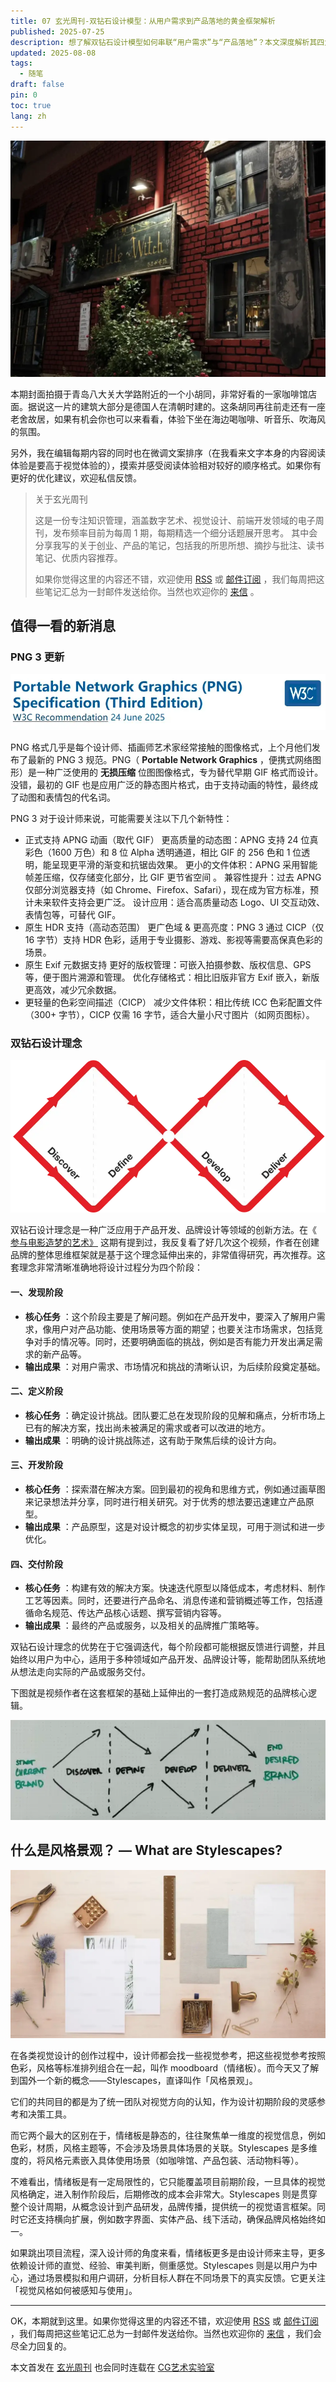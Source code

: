```yaml
---
title: 07 玄光周刊-双钻石设计模型：从用户需求到产品落地的黄金框架解析
published: 2025-07-25
description: 想了解双钻石设计模型如何串联“用户需求”与“产品落地”？本文深度解析其四大阶段（发现-定义-开发-交付）的核心任务与输出成果，揭示“黄金框架”如何通过迭代设计实现从概念到实物的完整链路。无论是产品经理、设计师还是品牌策划者，都能从中获取系统化设计方法论，提升项目落地效率。
updated: 2025-08-08
tags:
  - 随笔
draft: false
pin: 0
toc: true
lang: zh
---
```


![青岛八大关大学路咖啡馆店面](../_images/07%20玄光周刊-双钻石设计模型：从用户需求到产品落地的黄金框架解析-1754596998369.webp)

本期封面拍摄于青岛八大关大学路附近的一个小胡同，非常好看的一家咖啡馆店面。据说这一片的建筑大部分是德国人在清朝时建的。这条胡同再往前走还有一座老舍故居，如果有机会你也可以来看看，体验下坐在海边喝咖啡、听音乐、吹海风的氛围。

另外，我在编辑每期内容的同时也在微调文案排序（在我看来文字本身的内容阅读体验是要高于视觉体验的），摸索并感受阅读体验相对较好的顺序格式。如果你有更好的优化建议，欢迎私信反馈。

> 关于玄光周刊
>
> 这是一份专注知识管理，涵盖数字艺术、视觉设计、前端开发领域的电子周刊，发布频率目前为每周 1 期，每期精选一个细分话题展开思考。 其中会分享我写的关于创业、产品的笔记，包括我的所思所想、摘抄与批注、读书笔记、优质内容推荐。
>
> 如果你觉得这里的内容还不错，欢迎使用 [RSS](https://weekly.cgartlab.com/feed/atom) 或 [邮件订阅](https://weekly.cgartlab.com/) ，我们每周把这些笔记汇总为一封邮件发送给你。当然也欢迎你的 [来信](https://cgartlab.com/07-double-diamond-design-model-an-analysis-of-the-golden-framework-from-user-needs-to-product-implementation/) 。

## 值得一看的新消息

### PNG 3 更新

![PNG 3格式新特性展示](../_images/07%20玄光周刊-双钻石设计模型：从用户需求到产品落地的黄金框架解析-1754597038333.webp)

PNG 格式几乎是每个设计师、插画师艺术家经常接触的图像格式，上个月他们发布了最新的 PNG 3 规范。PNG（ **Portable Network Graphics** ，便携式网络图形）是一种广泛使用的 **无损压缩** 位图图像格式，专为替代早期 GIF 格式而设计。没错，最初的 GIF 也是应用广泛的静态图片格式，由于支持动画的特性，最终成了动图和表情包的代名词。

PNG 3 对于设计师来说，可能需要关注以下几个新特性：

- 正式支持 APNG 动画（取代 GIF）
 更高质量的动态图：APNG 支持 24 位真彩色（1600 万色）和 8 位 Alpha 透明通道，相比 GIF 的 256 色和 1 位透明，能呈现更平滑的渐变和抗锯齿效果。
 更小的文件体积：APNG 采用智能帧差压缩，仅存储变化部分，比 GIF 更节省空间 。
 兼容性提升：过去 APNG 仅部分浏览器支持（如 Chrome、Firefox、Safari），现在成为官方标准，预计未来软件支持会更广泛。
 设计应用：适合高质量动态 Logo、UI 交互动效、表情包等，可替代 GIF。
- 原生 HDR 支持（高动态范围）
 更广色域 & 更高亮度：PNG 3 通过 CICP（仅 16 字节）支持 HDR 色彩，适用于专业摄影、游戏、影视等需要高保真色彩的场景。
- 原生 Exif 元数据支持
 更好的版权管理：可嵌入拍摄参数、版权信息、GPS 等，便于图片溯源和管理。
 优化存储格式：相比旧版非官方 Exif 嵌入，新版更高效，减少冗余数据。
- 更轻量的色彩空间描述（CICP）
 减少文件体积：相比传统 ICC 色彩配置文件（300+ 字节），CICP 仅需 16 字节，适合大量小尺寸图片（如网页图标）。

### 双钻石设计理念

![双钻石设计模型示意图](../_images/07%20玄光周刊-双钻石设计模型：从用户需求到产品落地的黄金框架解析-1754597085815.webp)

双钻石设计理念是一种广泛应用于产品开发、品牌设计等领域的创新方法。在《 [参与电影造梦的艺术》](https://cgartlab.com/05-the-art-of-dreammaking-behind-the-scenes-of-film-production-and-the-innovation-of-ai-tools/) 这期有提到过，我反复看了好几次这个视频，作者在创建品牌的整体思维框架就是基于这个理念延伸出来的，非常值得研究，再次推荐。这套理念非常清晰准确地将设计过程分为四个阶段：

#### **一、发现阶段**

- **核心任务** ：这个阶段主要是了解问题。例如在产品开发中，要深入了解用户需求，像用户对产品功能、使用场景等方面的期望；也要关注市场需求，包括竞争对手的情况等。同时，还要明确面临的挑战，例如是否有能力开发出满足需求的新产品等。
- **输出成果** ：对用户需求、市场情况和挑战的清晰认识，为后续阶段奠定基础。

#### **二、定义阶段**

- **核心任务** ：确定设计挑战。团队要汇总在发现阶段的见解和痛点，分析市场上已有的解决方案，找出尚未被满足的需求或者可以改进的地方。
- **输出成果** ：明确的设计挑战陈述，这有助于聚焦后续的设计方向。

#### **三、开发阶段**

- **核心任务** ：探索潜在解决方案。回到最初的视角和思维方式，例如通过画草图来记录想法并分享，同时进行相关研究。对于优秀的想法要迅速建立产品原型。
- **输出成果** ：产品原型，这是对设计概念的初步实体呈现，可用于测试和进一步优化。

#### **四、交付阶段**

- **核心任务** ：构建有效的解决方案。快速迭代原型以降低成本，考虑材料、制作工艺等因素。同时，还要进行产品命名、消息传递和营销概述等工作，包括遵循命名规范、传达产品核心话题、撰写营销内容等。
- **输出成果** ：最终的产品或服务，以及相关的品牌推广策略等。

双钻石设计理念的优势在于它强调迭代，每个阶段都可能根据反馈进行调整，并且始终以用户为中心，适用于多种领域如产品开发、品牌设计等，能帮助团队系统地从想法走向实际的产品或服务交付。

下图就是视频作者在这套框架的基础上延伸出的一套打造成熟规范的品牌核心逻辑。

![品牌核心逻辑框架图](../_images/07%20玄光周刊-双钻石设计模型：从用户需求到产品落地的黄金框架解析-1754597099879.webp)

## 什么是风格景观？ — What are Stylescapes?

![风格景观(Stylescapes)示例](../_images/07%20玄光周刊-双钻石设计模型：从用户需求到产品落地的黄金框架解析-1754597111214.webp)

在各类视觉设计的创作过程中，设计师都会找一些视觉参考，把这些视觉参考按照色彩，风格等标准排列组合在一起，叫作 moodboard（情绪板）。而今天又了解到国外一个新的概念——Stylescapes，直译叫作「风格景观」。

它们的共同目的都是为了统一团队对视觉方向的认知，作为设计初期阶段的灵感参考和决策工具。

而它两个最大的区别在于，情绪板是静态的，往往聚焦单一维度的视觉信息，例如色彩，材质，风格主题等，不会涉及场景具体场景的关联。Stylescapes 是多维度的，将风格元素嵌入具体使用场景（如咖啡馆、产品包装、活动物料等）。

不难看出，情绪板是有一定局限性的，它只能覆盖项目前期阶段，一旦具体的视觉风格确定，进入制作阶段后，后期修改的成本会非常大。Stylescapes 则是贯穿整个设计周期，从概念设计到产品研发，品牌传播，提供统一的视觉语言框架。同时它还支持横向扩展，例如数字界面、实体产品、线下活动，确保品牌风格始终如一。

如果跳出项目流程，深入设计师的角度来看，情绪板更多是由设计师来主导，更多依赖设计师的直觉、经验、审美判断，侧重感觉。Stylescapes 则是以用户为中心，通过场景模拟和用户调研，分析目标人群在不同场景下的真实反馈。它更关注「视觉风格如何被感知与使用」。

---

OK，本期就到这里。如果你觉得这里的内容还不错，欢迎使用 [RSS](https://weekly.cgartlab.com/feed/atom) 或 [邮件订阅](https://weekly.cgartlab.com/) ，我们每周把这些笔记汇总为一封邮件发送给你。当然也欢迎你的 [来信](https://cgartlab.com/07-double-diamond-design-model-an-analysis-of-the-golden-framework-from-user-needs-to-product-implementation/) ，我们会尽全力回复的。

本文首发在 [玄光周刊](https://weekly.cgartlab.com/) 也会同时连载在 [CG艺术实验室](https://cgartlab.com/)
